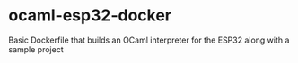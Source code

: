 # ocaml-esp32-docker
Basic Dockerfile that builds an OCaml interpreter for the ESP32 along with a sample project
